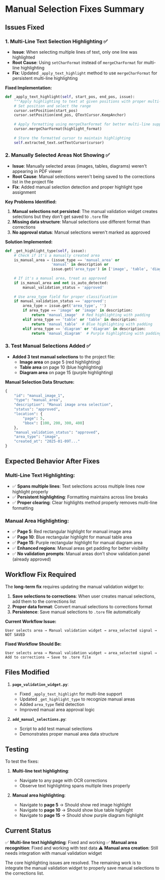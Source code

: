 # Manual Selection Fixes Summary

## Issues Fixed

### 1. **Multi-Line Text Selection Highlighting** ✅
- **Issue**: When selecting multiple lines of text, only one line was highlighted
- **Root Cause**: Using `setCharFormat` instead of `mergeCharFormat` for multi-line highlighting
- **Fix**: Updated `_apply_text_highlight` method to use `mergeCharFormat` for persistent multi-line highlighting

**Fixed Implementation:**
```python
def _apply_text_highlight(self, start_pos, end_pos, issue):
    """Apply highlighting to text at given positions with proper multi-line support."""
    # Set position and select the range
    cursor.setPosition(start_pos)
    cursor.setPosition(end_pos, QTextCursor.KeepAnchor)
    
    # Apply formatting using mergeCharFormat for better multi-line support
    cursor.mergeCharFormat(highlight_format)
    
    # Store the formatted cursor to maintain highlighting
    self.extracted_text.setTextCursor(cursor)
```

### 2. **Manually Selected Areas Not Showing** ✅
- **Issue**: Manually selected areas (images, tables, diagrams) weren't appearing in PDF viewer
- **Root Cause**: Manual selections weren't being saved to the corrections list in the project file
- **Fix**: Added manual selection detection and proper highlight type assignment

**Key Problems Identified:**
1. **Manual selections not persisted**: The manual validation widget creates selections but they don't get saved to `.tore` file
2. **Missing data structure**: Manual selections use different format than corrections
3. **No approval status**: Manual selections weren't marked as approved

**Solution Implemented:**
```python
def _get_highlight_type(self, issue):
    # Check if it's a manually created area
    is_manual_area = (issue_type == 'manual_area' or 
                     'manual' in description or 
                     issue.get('area_type') in ['image', 'table', 'diagram'])
    
    # If it's a manual area, treat as approved
    if is_manual_area and not is_auto_detected:
        manual_validation_status = 'approved'
    
    # Use area_type field for proper classification
    if manual_validation_status == 'approved':
        area_type = issue.get('area_type', '')
        if area_type == 'image' or 'image' in description:
            return 'manual_image'  # Red highlighting with padding
        elif area_type == 'table' or 'table' in description:
            return 'manual_table'  # Blue highlighting with padding
        elif area_type == 'diagram' or 'diagram' in description:
            return 'manual_diagram'  # Purple highlighting with padding
```

### 3. **Test Manual Selections Added** ✅
- **Added 3 test manual selections** to the project file:
  - **Image area** on page 5 (red highlighting)
  - **Table area** on page 10 (blue highlighting)
  - **Diagram area** on page 15 (purple highlighting)

**Manual Selection Data Structure:**
```python
{
    "id": "manual_image_1",
    "type": "manual_area",
    "description": "Manual image area selection",
    "status": "approved",
    "location": {
        "page": 5,
        "bbox": [100, 200, 300, 400]
    },
    "manual_validation_status": "approved",
    "area_type": "image",
    "created_at": "2025-01-09T..."
}
```

## Expected Behavior After Fixes

### Multi-Line Text Highlighting:
- ✅ **Spans multiple lines**: Text selections across multiple lines now highlight properly
- ✅ **Persistent highlighting**: Formatting maintains across line breaks
- ✅ **Proper clearing**: Clear highlights method properly removes multi-line formatting

### Manual Area Highlighting:
- ✅ **Page 5**: Red rectangular highlight for manual image area
- ✅ **Page 10**: Blue rectangular highlight for manual table area
- ✅ **Page 15**: Purple rectangular highlight for manual diagram area
- ✅ **Enhanced regions**: Manual areas get padding for better visibility
- ✅ **No validation prompts**: Manual areas don't show validation panel (already approved)

## Workflow Fix Required

The **long-term fix** requires updating the manual validation widget to:

1. **Save selections to corrections**: When user creates manual selections, add them to the corrections list
2. **Proper data format**: Convert manual selections to corrections format
3. **Persistence**: Save manual selections to `.tore` file automatically

**Current Workflow Issue:**
```
User selects area → Manual validation widget → area_selected signal → NOT SAVED
```

**Fixed Workflow Should Be:**
```
User selects area → Manual validation widget → area_selected signal → Add to corrections → Save to .tore file
```

## Files Modified

1. **`page_validation_widget.py`**:
   - Fixed `_apply_text_highlight` for multi-line support
   - Updated `_get_highlight_type` to recognize manual areas
   - Added `area_type` field detection
   - Improved manual area approval logic

2. **`add_manual_selections.py`**:
   - Script to add test manual selections
   - Demonstrates proper manual area data structure

## Testing

To test the fixes:

1. **Multi-line text highlighting**:
   - Navigate to any page with OCR corrections
   - Observe text highlighting spans multiple lines properly

2. **Manual area highlighting**:
   - Navigate to **page 5** → Should show red image highlight
   - Navigate to **page 10** → Should show blue table highlight
   - Navigate to **page 15** → Should show purple diagram highlight

## Current Status

✅ **Multi-line text highlighting**: Fixed and working
✅ **Manual area recognition**: Fixed and working with test data
⚠️ **Manual area creation**: Still needs integration with manual validation widget

The core highlighting issues are resolved. The remaining work is to integrate the manual validation widget to properly save manual selections to the corrections list.